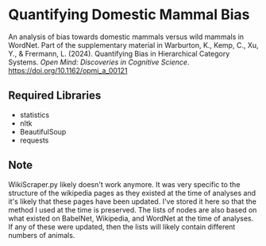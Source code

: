 # Quantifying Domestic Mammal Bias
An analysis of bias towards domestic mammals versus wild mammals in WordNet. Part of the supplementary material in Warburton, K., Kemp, C., Xu, Y., & Frermann, L. (2024). Quantifying Bias in Hierarchical Category Systems. _Open Mind: Discoveries in Cognitive Science_. https://doi.org/10.1162/opmi_a_00121

## Required Libraries
* statistics
* nltk 
* BeautifulSoup
* requests

## Note
WikiScraper.py likely doesn't work anymore. It was very specific to the structure of the wikipedia pages as they existed at the time of analyses and it's likely that these pages have been updated. I've stored it here so that the method I used at the time is preserved. The lists of nodes are also based on what existed on BabelNet, Wikipedia, and WordNet at the time of analyses. If any of these were updated, then the lists will likely contain  different numbers of animals. 
